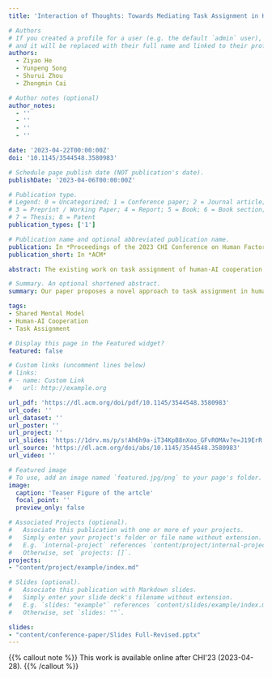```yaml
---
title: 'Interaction of Thoughts: Towards Mediating Task Assignment in Human-AI Cooperation with a Capability-Aware Shared Mental Model'

# Authors
# If you created a profile for a user (e.g. the default `admin` user), write the username (folder name) here
# and it will be replaced with their full name and linked to their profile.
authors:
  - Ziyao He
  - Yunpeng Song
  - Shurui Zhou
  - Zhongmin Cai

# Author notes (optional)
author_notes:
  - ''
  - ''
  - ''
  - ''

date: '2023-04-22T00:00:00Z'
doi: '10.1145/3544548.3580983'

# Schedule page publish date (NOT publication's date).
publishDate: '2023-04-06T00:00:00Z'

# Publication type.
# Legend: 0 = Uncategorized; 1 = Conference paper; 2 = Journal article;
# 3 = Preprint / Working Paper; 4 = Report; 5 = Book; 6 = Book section;
# 7 = Thesis; 8 = Patent
publication_types: ['1']

# Publication name and optional abbreviated publication name.
publication: In *Proceedings of the 2023 CHI Conference on Human Factors in Computing Systems*
publication_short: In *ACM*

abstract: The existing work on task assignment of human-AI cooperation did not consider the differences between individual team members regarding their capabilities, leading to sub-optimal task completion results. In this work, we propose a capability-aware shared mental model (CASMM) with the components of task grouping and negotiation, which utilize tuples to break down tasks into sets of scenarios relating to difficulties and then dynamically merge the task grouping ideas raised by human and AI through negotiation. We implement a prototype system and a 3-phase user study for the proof of concept via an image labeling task. The result shows building CASMM boosts the accuracy and time efficiency significantly through forming the task assignment close to real capabilities within few iterations. It helps users better understand the capability of AI and themselves. Our method has the potential to generalize to other scenarios such as medical diagnoses and automatic driving in facilitating better human-AI cooperation.

# Summary. An optional shortened abstract.
summary: Our paper proposes a novel approach to task assignment in human-AI cooperation, utilizing the capability-aware shared mental model with the unified form of tuples to represent task-specific capabilities of both human and AI. Results from our user study show that this approach improves accuracy and time efficiency while facilitating better understanding of each team member's capabilities.

tags: 
- Shared Mental Model
- Human-AI Cooperation
- Task Assignment

# Display this page in the Featured widget?
featured: false

# Custom links (uncomment lines below)
# links:
# - name: Custom Link
#   url: http://example.org

url_pdf: 'https://dl.acm.org/doi/pdf/10.1145/3544548.3580983'
url_code: ''
url_dataset: ''
url_poster: ''
url_project: ''
url_slides: 'https://1drv.ms/p/s!Ah6h9a-iT34KpB8nXoo_GFvR0MAv?e=J19ErR'
url_source: 'https://dl.acm.org/doi/abs/10.1145/3544548.3580983'
url_video: ''

# Featured image
# To use, add an image named `featured.jpg/png` to your page's folder.
image:
  caption: 'Teaser Figure of the artcle'
  focal_point: ''
  preview_only: false

# Associated Projects (optional).
#   Associate this publication with one or more of your projects.
#   Simply enter your project's folder or file name without extension.
#   E.g. `internal-project` references `content/project/internal-project/index.md`.
#   Otherwise, set `projects: []`.
projects: 
- "content/project/example/index.md"

# Slides (optional).
#   Associate this publication with Markdown slides.
#   Simply enter your slide deck's filename without extension.
#   E.g. `slides: "example"` references `content/slides/example/index.md`.
#   Otherwise, set `slides: ""`.

slides:
- "content/conference-paper/Slides Full-Revised.pptx"
---
```


{{% callout note %}}
This work is available online after CHI'23 (2023-04-28).
{{% /callout %}}
